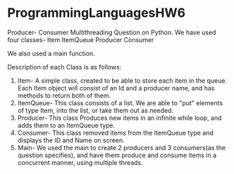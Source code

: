 # ProgrammingLanguagesHW6

Producer- Consumer Multithreading Question on Python. 
We have used four classes- 
Item
ItemQueue
Producer 
Consumer 

We also used a main function. 

Description of each Class is as follows: 
1. Item- A simple class, created to be able to store each item in the queue. Each Item object will consist of an Id and a producer name, and has methods to return both of them. 
2. ItemQueue- This class consists of a list. We are able to "put" elements of type Item, into the list, or take them out as needed. 
3. Producer- This class Produces new items in an infinite while loop, and adds them to an ItemQueue type.
4. Consumer- This class removed items from the ItemQueue type and displays the ID and Name on screen. 
5. Main- We used the main to create 2 producers and 3 consumers(as the question specifies), and have them produce and consume items in a concurrent manner, using multiple threads. 

